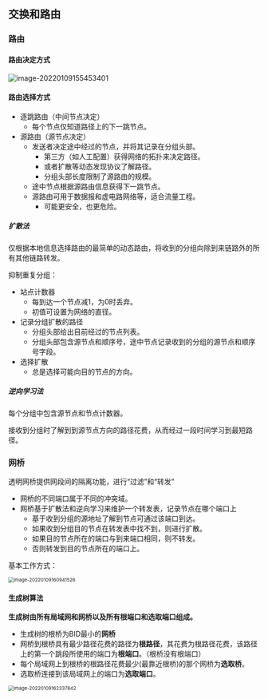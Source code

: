 ## 交换和路由

### 路由

#### 路由决定方式

![image-20220109155453401](https://ln-markdown-image-bucket.oss-cn-beijing.aliyuncs.com/img/image-20220109155453401.png)

#### 路由选择方式

- 逐跳路由（中间节点决定）
  - 每个节点仅知道路径上的下一跳节点。
- 源路由（源节点决定）
  - 发送者决定途中经过的节点，并将其记录在分组头部。
    - 第三方（如人工配置）获得网络的拓扑来决定路径。
    - 或者扩散等动态发现协议了解路径。
    - 分组头部长度限制了源路由的规模。
  - 途中节点根据源路由信息获得下一跳节点。
  - 源路由可用于数据报和虚电路网络等，适合流量工程。
    - 可能更安全，也更危险。

##### 扩散法

仅根据本地信息选择路由的最简单的动态路由，将收到的分组向除到来链路外的所有其他链路转发。

抑制重复分组：

- 站点计数器
  - 每到达一个节点减1，为0时丢弃。
  - 初值可设置为网络的直径。
- 记录分组扩散的路径
  - 分组头部给出目前经过的节点列表。
  - 分组头部包含源节点和顺序号，途中节点记录收到的分组的源节点和顺序号字段。
- 选择扩散
  - 总是选择可能向目的节点的方向。

##### 逆向学习法

每个分组中包含源节点和节点计数器。

接收到分组时了解到到源节点方向的路径花费，从而经过一段时间学习到最短路径。

### 网桥

透明网桥提供网段间的隔离功能，进行“过滤”和“转发”

- 网桥的不同端口属于不同的冲突域。
- 网桥基于扩散法和逆向学习来维护一个转发表，记录节点在哪个端口上
  - 基于收到分组的源地址了解到节点可通过该端口到达。
  - 如果收到分组目的节点在转发表中找不到，则进行扩散。
  - 如果目的节点所在的端口与到来端口相同，则不转发。
  - 否则转发到目的节点所在的端口上。

基本工作方式：

<img src="https://ln-markdown-image-bucket.oss-cn-beijing.aliyuncs.com/img/image-20220109160941526.png" alt="image-20220109160941526" style="zoom:67%;" />

#### 生成树算法

**生成树由所有局域网和网桥以及所有根端口和选取端口组成。**

- 生成树的根桥为BID最小的**网桥**
- 网桥到根桥具有最少路径花费的路径为**根路径**，其花费为根路径花费，该路径上的第一个跳段所使用的端口为**根端口**。（根桥没有根端口）
- 每个局域网上到根桥的根路径花费最少(最靠近根桥)的那个网桥为**选取桥**。
- 选取桥连接到该局域网上的端口为**选取端口**。

<img src="https://ln-markdown-image-bucket.oss-cn-beijing.aliyuncs.com/img/image-20220109162337842.png" alt="image-20220109162337842" style="zoom: 67%;" />

